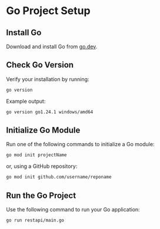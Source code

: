 # Go Project Setup

## Install Go  
Download and install Go from [go.dev](https://go.dev/).  

## Check Go Version  
Verify your installation by running:  
```sh
go version
```
Example output:  
```sh
go version go1.24.1 windows/amd64
```

## Initialize Go Module  
Run one of the following commands to initialize a Go module:  
```sh
go mod init projectName
```
or, using a GitHub repository:  
```sh
go mod init github.com/username/reponame
```

## Run the Go Project  
Use the following command to run your Go application:  
```sh
go run restapi/main.go
```
